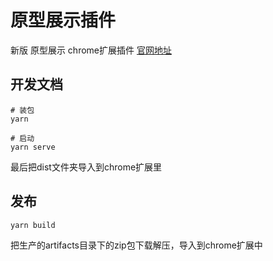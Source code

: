 # 原型展示插件
新版 原型展示 chrome扩展插件
[官网地址](http://axhub.qianxin-inc.cn/)

## 开发文档
```
# 装包
yarn

# 启动
yarn serve
```

最后把dist文件夹导入到chrome扩展里

## 发布
```
yarn build
```
把生产的artifacts目录下的zip包下载解压，导入到chrome扩展中

